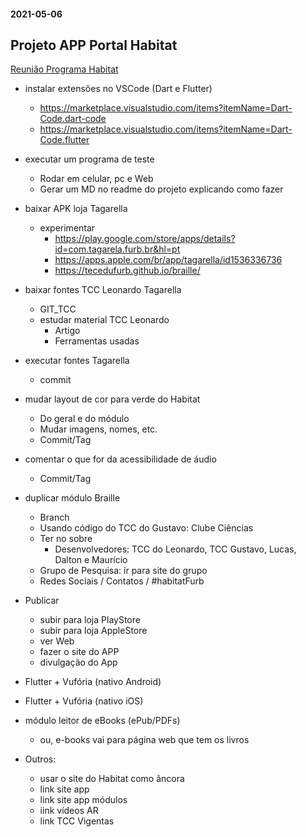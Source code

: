 #### 2021-05-06
## Projeto APP Portal Habitat

[Reunião Programa Habitat](https://furb-my.sharepoint.com/:v:/g/personal/arosa_furb_br/EX4NFXE2UT5FvmHoYm4f8AMBDdKAHeR1242o-t4K61UBEg)

- instalar extensões no VSCode (Dart e Flutter)
  - https://marketplace.visualstudio.com/items?itemName=Dart-Code.dart-code
  - https://marketplace.visualstudio.com/items?itemName=Dart-Code.flutter

- executar um programa de teste
  - Rodar em celular, pc e Web
  - Gerar um MD no readme do projeto explicando como fazer

- baixar APK loja Tagarella
  - experimentar
    - https://play.google.com/store/apps/details?id=com.tagarela.furb.br&hl=pt
    - https://apps.apple.com/br/app/tagarella/id1536336736
    - https://tecedufurb.github.io/braille/

- baixar fontes TCC Leonardo Tagarella
  - GIT_TCC
  - estudar material TCC Leonardo
    - Artigo
    - Ferramentas usadas

- executar fontes Tagarella
  - commit 

- mudar layout de cor para verde do Habitat
  - Do geral e do módulo 
  - Mudar imagens, nomes, etc. 
  - Commit/Tag

- comentar o que for da acessibilidade de áudio
  - Commit/Tag

- duplicar módulo Braille
  - Branch
  - Usando código do TCC do Gustavo: Clube Ciências
  - Ter no sobre
    - Desenvolvedores: TCC do Leonardo, TCC Gustavo, Lucas, Dalton e Maurício
  - Grupo de Pesquisa: ir para site do grupo
  - Redes Sociais / Contatos / #habitatFurb

- Publicar
  - subir para loja PlayStore
  - subir para loja AppleStore
  - ver Web
  - fazer o site do APP
  - divulgação do App

- Flutter + Vufória (nativo Android)
- Flutter + Vufória (nativo iOS)

- módulo leitor de eBooks (ePub/PDFs)
  - ou, e-books vai para página web que tem os livros

- Outros:
  - usar o site do Habitat como âncora
  - link site app
  - link site app módulos
  - iink vídeos AR
  - link TCC Vigentas

